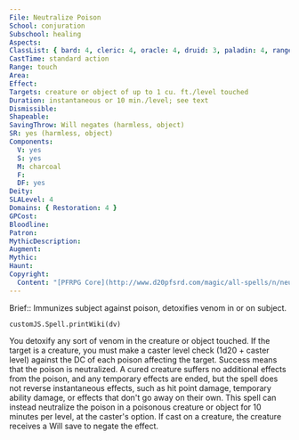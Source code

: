 ```yaml
---
File: Neutralize Poison
School: conjuration
Subschool: healing
Aspects: 
ClassList: { bard: 4, cleric: 4, oracle: 4, druid: 3, paladin: 4, ranger: 3, alchemist: 4, witch: 4, inquisitor: 4, shaman: 4, spiritualist: 4 }
CastTime: standard action
Range: touch
Area: 
Effect: 
Targets: creature or object of up to 1 cu. ft./level touched
Duration: instantaneous or 10 min./level; see text
Dismissible: 
Shapeable: 
SavingThrow: Will negates (harmless, object)
SR: yes (harmless, object)
Components:
  V: yes
  S: yes
  M: charcoal
  F: 
  DF: yes
Deity: 
SLALevel: 4
Domains: { Restoration: 4 }
GPCost: 
Bloodline: 
Patron: 
MythicDescription: 
Augment: 
Mythic: 
Haunt: 
Copyright:
  Content: "[PFRPG Core](http://www.d20pfsrd.com/magic/all-spells/n/neutralize-poison)"
---
```

Brief:: Immunizes subject against poison, detoxifies venom in or on subject.

```dataviewjs
customJS.Spell.printWiki(dv)
```

You detoxify any sort of venom in the creature or object touched. If the target is a creature, you must make a caster level check (1d20 + caster level) against the DC of each poison affecting the target. Success means that the poison is neutralized. A cured creature suffers no additional effects from the poison, and any temporary effects are ended, but the spell does not reverse instantaneous effects, such as hit point damage, temporary ability damage, or effects that don't go away on their own.  This spell can instead neutralize the poison in a poisonous creature or object for 10 minutes per level, at the caster's option.  If cast on a creature, the creature receives a Will save to negate the effect.
